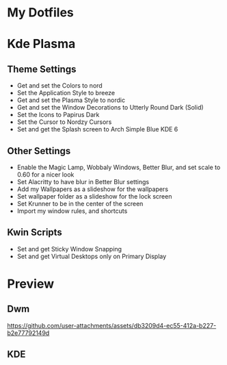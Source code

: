 # My Dotfiles

# Kde Plasma

## Theme Settings

- Get and set the Colors to nord
- Set the Application Style to breeze
- Get and set the Plasma Style to nordic
- Get and set the Window Decorations to Utterly Round Dark (Solid)
- Set the Icons to Papirus Dark
- Set the Cursor to Nordzy Cursors
- Set and get the Splash screen to Arch Simple Blue KDE 6

## Other Settings

- Enable the Magic Lamp, Wobbaly Windows, Better Blur, and set scale to 0.60 for a nicer look
- Set Alacritty to have blur in Better Blur settings
- Add my Wallpapers as a slideshow for the wallpapers
- Set wallpaper folder as a slideshow for the lock screen
- Set Krunner to be in the center of the screen
- Import my window rules, and shortcuts

## Kwin Scripts

- Set and get Sticky Window Snapping
- Set and get Virtual Desktops only on Primary Display

# Preview
## Dwm
https://github.com/user-attachments/assets/db3209d4-ec55-412a-b227-b2e77792149d
## KDE

